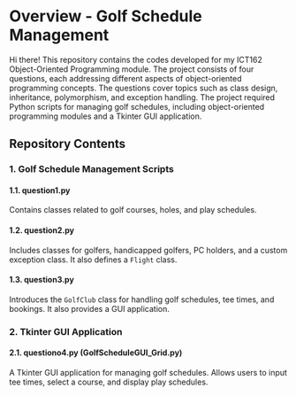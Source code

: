 # Overview - Golf Schedule Management

Hi there! This repository contains the codes developed for my ICT162 Object-Oriented Programming module. The project consists of four questions, each addressing different aspects of object-oriented programming concepts. The questions cover topics such as class design, inheritance, polymorphism, and exception handling. The project required Python scripts for managing golf schedules, including object-oriented programming modules and a Tkinter GUI application.

## Repository Contents

### 1. Golf Schedule Management Scripts

#### 1.1. question1.py
Contains classes related to golf courses, holes, and play schedules.

#### 1.2. question2.py
Includes classes for golfers, handicapped golfers, PC holders, and a custom exception class. It also defines a `Flight` class.

#### 1.3. question3.py
Introduces the `GolfClub` class for handling golf schedules, tee times, and bookings. It also provides a GUI application.

### 2. Tkinter GUI Application

#### 2.1. questiono4.py (GolfScheduleGUI_Grid.py)
A Tkinter GUI application for managing golf schedules. Allows users to input tee times, select a course, and display play schedules.


